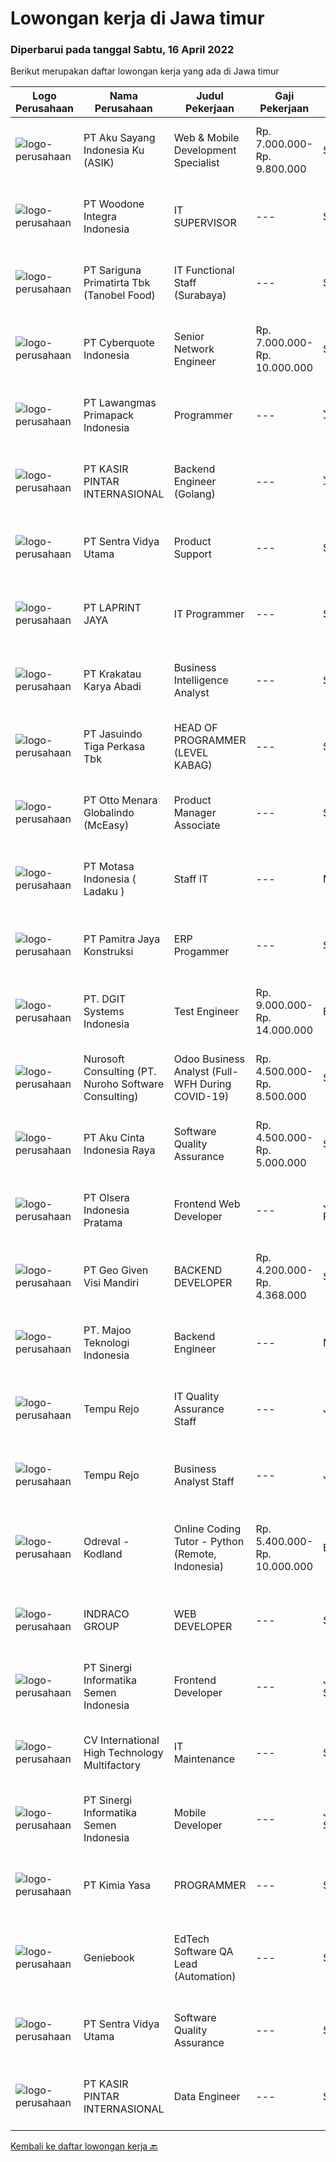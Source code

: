 
  # Lowongan kerja di Jawa timur

  ### Diperbarui pada tanggal Sabtu, 16 April 2022

  Berikut merupakan daftar lowongan kerja yang ada di Jawa timur

  |Logo Perusahaan | Nama Perusahaan | Judul Pekerjaan | Gaji Pekerjaan | Lokasi | Deskripsi | Tanggal diunggah | Pranala |
  | -------------- | --------------- | --------------- | --------- | --------- | -------------- | ------- | ----------- |
  |![logo-perusahaan](https://image-service-cdn.seek.com.au/5f879a2b25c8f0587d96f1dfef8f362389c2997d/ee4dce1061f3f616224767ad58cb2fc751b8d2dc)|PT Aku Sayang Indonesia Ku (ASIK)|Web & Mobile Development Specialist|Rp. 7.000.000-Rp. 9.800.000|Sidoarjo|Syarat pekerjaan:Pendidikan &amp; Pengalaman• Memiliki minimal Gelar Sarjana di bidang terkait, seperti ilmu komputer, pemrograman web, desain grafis...|Jumat, 15 April 2022|https://www.jobstreet.co.id/id/job/web-mobile-development-specialist-3839574?token=0~d65a5ed3-bfae-40e2-952d-da57d305bbb4&sectionRank=1&jobId=jobstreet-id-job-3839574|
|![logo-perusahaan](https://image-service-cdn.seek.com.au/71c3467d774d6e6b49598bc17224040e40898724/ee4dce1061f3f616224767ad58cb2fc751b8d2dc)|PT Woodone Integra Indonesia|IT SUPERVISOR|---|Sidoarjo|Maksimal Usia 35 Tahun Pendidikan Minimal S1 dibidang IT Minimal memiliki 2 tahun pengalaman kerja di bidang yang sama Menguasai Fullstack Software...|Rabu, 13 April 2022|https://www.jobstreet.co.id/id/job/it-supervisor-3854805?token=0~d65a5ed3-bfae-40e2-952d-da57d305bbb4&sectionRank=2&jobId=jobstreet-id-job-3854805|
|![logo-perusahaan](https://image-service-cdn.seek.com.au/4612f3a5fed5d41ab7f63faf2a09b8428ab4ec50/ee4dce1061f3f616224767ad58cb2fc751b8d2dc)|PT Sariguna Primatirta Tbk (Tanobel Food)|IT Functional Staff (Surabaya)|---|Surabaya|Kualifikasi: Pendidikan minimal S1 Teknik Informatika atau Accounting Pengalaman minimal 1 tahun sebagai IT Support atau Functional Memahami system...|Rabu, 13 April 2022|https://www.jobstreet.co.id/id/job/it-functional-staff-surabaya-3854055?token=0~d65a5ed3-bfae-40e2-952d-da57d305bbb4&sectionRank=3&jobId=jobstreet-id-job-3854055|
|![logo-perusahaan](https://image-service-cdn.seek.com.au/1d77956725898595a8f1d53dcedfb7b7862dfb57/ee4dce1061f3f616224767ad58cb2fc751b8d2dc)|PT Cyberquote Indonesia|Senior Network Engineer|Rp. 7.000.000-Rp. 10.000.000|Surabaya|Hi, we want to recruit 2 senior network engineer with the following job requirement. If match with your qualifications, please submit and let's join...|Kamis, 14 April 2022|https://www.jobstreet.co.id/id/job/senior-network-engineer-3855629?token=0~d65a5ed3-bfae-40e2-952d-da57d305bbb4&sectionRank=4&jobId=jobstreet-id-job-3855629|
|![logo-perusahaan](https://image-service-cdn.seek.com.au/1b2da51c779de04afc91f962530d97804415fef4/ee4dce1061f3f616224767ad58cb2fc751b8d2dc)|PT Lawangmas Primapack Indonesia|Programmer|---|Jawa Timur|Programmer Pendidikan min S1 Informatika Usia 22-28 tahun Memiliki kompetensi dalam data base programming Memiliki pengalaman dalam networking dan...|Kamis, 14 April 2022|https://www.jobstreet.co.id/id/job/programmer-3844143?token=0~d65a5ed3-bfae-40e2-952d-da57d305bbb4&sectionRank=5&jobId=jobstreet-id-job-3844143|
|![logo-perusahaan](https://image-service-cdn.seek.com.au/0361bae937596b43e3f2a473257008c2d4f70004/ee4dce1061f3f616224767ad58cb2fc751b8d2dc)|PT KASIR PINTAR INTERNASIONAL|Backend Engineer (Golang)|---|Jawa Timur|Requirements minimum 1 years in writing GO and PHP Laravel, but fresh graduate are welcome to apply. Graduated Degree in Computer Science or...|Jumat, 15 April 2022|https://www.jobstreet.co.id/id/job/backend-engineer-golang-3845636?token=0~d65a5ed3-bfae-40e2-952d-da57d305bbb4&sectionRank=6&jobId=jobstreet-id-job-3845636|
|![logo-perusahaan](https://image-service-cdn.seek.com.au/89a4b4d8e6af0c01c230c2b1f638fbea996731cb/ee4dce1061f3f616224767ad58cb2fc751b8d2dc)|PT Sentra Vidya Utama|Product Support|---|Surabaya|Melakukan migrasi dan mengevaluasi data Membuat report hasil analisa dan hasil migrasi data Melakukan instalasi/setting aplikasi Melakukan analisa...|Rabu, 13 April 2022|https://www.jobstreet.co.id/id/job/product-support-3854066?token=0~d65a5ed3-bfae-40e2-952d-da57d305bbb4&sectionRank=7&jobId=jobstreet-id-job-3854066|
|![logo-perusahaan](https://image-service-cdn.seek.com.au/52ef4afb9b12e9a943d6f98618c9fd87475c1900/ee4dce1061f3f616224767ad58cb2fc751b8d2dc)|PT LAPRINT JAYA|IT Programmer|---|Surabaya|Membuat aplikasi Web/ Mobile baik offline maupun online untuk segala keperluan perkantoran Melakukan percobaan menjalankan program dan aplikasi...|Rabu, 13 April 2022|https://www.jobstreet.co.id/id/job/it-programmer-3854164?token=0~d65a5ed3-bfae-40e2-952d-da57d305bbb4&sectionRank=8&jobId=jobstreet-id-job-3854164|
|![logo-perusahaan](https://image-service-cdn.seek.com.au/b2d1f3ffed82713bb6c2c91fa675bbfd0cfb2ac6/ee4dce1061f3f616224767ad58cb2fc751b8d2dc)|PT Krakatau Karya Abadi|Business Intelligence Analyst|---|Surabaya|Business Intelligence AnalystSurabaya, IndonesiaAbout SuperWe are a group of business enthusiasts, scientists, communicators, designers, productive...|Kamis, 14 April 2022|https://www.jobstreet.co.id/id/job/business-intelligence-analyst-3856467?token=0~d65a5ed3-bfae-40e2-952d-da57d305bbb4&sectionRank=9&jobId=jobstreet-id-job-3856467|
|![logo-perusahaan](https://image-service-cdn.seek.com.au/f9cd043f1011fee386470591649d3e30b502df59/ee4dce1061f3f616224767ad58cb2fc751b8d2dc)|PT Jasuindo Tiga Perkasa Tbk|HEAD OF PROGRAMMER (LEVEL KABAG)|---|Sidoarjo|Kualifikasi: Pendidikan minimal S1 Teknik Informatika/Sistem Informasi/Teknik Computer Berpengalaman minimal 4 tahun dibidang yg sama Mampu berbahasa...|Jumat, 15 April 2022|https://www.jobstreet.co.id/id/job/head-of-programmer-level-kabag-3846477?token=0~d65a5ed3-bfae-40e2-952d-da57d305bbb4&sectionRank=10&jobId=jobstreet-id-job-3846477|
|![logo-perusahaan](https://image-service-cdn.seek.com.au/f315f0c605a36ea3a033e6abb5c67515d4b00ff5/ee4dce1061f3f616224767ad58cb2fc751b8d2dc)|PT Otto Menara Globalindo (McEasy)|Product Manager Associate|---|Surabaya|Deskripsi Pekerjaan : Membuat sistem untuk semua aspek bisnis di perusahaan Mengevaluasi proses bisnis dan mengimplementasi sistem, baik sistem baru...|Selasa, 12 April 2022|https://www.jobstreet.co.id/id/job/product-manager-associate-3853519?token=0~d65a5ed3-bfae-40e2-952d-da57d305bbb4&sectionRank=11&jobId=jobstreet-id-job-3853519|
|![logo-perusahaan](https://image-service-cdn.seek.com.au/f21f727914f248ad77fc3d0c0b65830cc74d1b49/ee4dce1061f3f616224767ad58cb2fc751b8d2dc)|PT Motasa Indonesia ( Ladaku )|Staff IT|---|Mojokerto|PT MOTASA INDONESIAKami adalah produsen bumbu masak LADAKU dan DESAKU. Pabrik kami saat ini terletak di Mojosari – Mojokerto. Kami membuka kesempatan...|Selasa, 12 April 2022|https://www.jobstreet.co.id/id/job/staff-it-3852796?token=0~d65a5ed3-bfae-40e2-952d-da57d305bbb4&sectionRank=12&jobId=jobstreet-id-job-3852796|
|![logo-perusahaan](https://image-service-cdn.seek.com.au/17c88166cfa579fa7a0a93ad809e821660cb097b/ee4dce1061f3f616224767ad58cb2fc751b8d2dc)|PT Pamitra Jaya Konstruksi|ERP Progammer|---|Sidoarjo|PT Pamitra Jaya Konstruksi adalah perusahaan EPC berskala nasional dengan klien perusahaan - perusahaan bonafide, membuka peluang karir untuk posisi "...|Rabu, 13 April 2022|https://www.jobstreet.co.id/id/job/erp-progammer-3837495?token=0~d65a5ed3-bfae-40e2-952d-da57d305bbb4&sectionRank=13&jobId=jobstreet-id-job-3837495|
|![logo-perusahaan](https://image-service-cdn.seek.com.au/86a88c2f6d7d45552583132278caf70ef23e7608/ee4dce1061f3f616224767ad58cb2fc751b8d2dc)|PT. DGIT Systems Indonesia|Test Engineer|Rp. 9.000.000-Rp. 14.000.000|Bali|We are looking for talented Test Engineer or Technical Test Analyst to join an experienced team working on our flagship product Telflow, a multi-award...|Jumat, 15 April 2022|https://www.jobstreet.co.id/id/job/test-engineer-3840111?token=0~d65a5ed3-bfae-40e2-952d-da57d305bbb4&sectionRank=14&jobId=jobstreet-id-job-3840111|
|![logo-perusahaan](https://image-service-cdn.seek.com.au/54b14e6f8dcda7b64d0865190ee7d16004c6685a/ee4dce1061f3f616224767ad58cb2fc751b8d2dc)|Nurosoft Consulting (PT. Nuroho Software Consulting)|Odoo Business Analyst (Full-WFH During COVID-19)|Rp. 4.500.000-Rp. 8.500.000|Surabaya|Responsibilities Analyze customer business processes, write specifications, and suggest solutions Implement the agreed solutions Write test cases and...|Kamis, 14 April 2022|https://www.jobstreet.co.id/id/job/odoo-business-analyst-full-wfh-during-covid-19-3856662?token=0~d65a5ed3-bfae-40e2-952d-da57d305bbb4&sectionRank=15&jobId=jobstreet-id-job-3856662|
|![logo-perusahaan](https://image-service-cdn.seek.com.au/981ced366d1441944edb20134fbf46e3c5ef06d6/ee4dce1061f3f616224767ad58cb2fc751b8d2dc)|PT Aku Cinta Indonesia Raya|Software Quality Assurance|Rp. 4.500.000-Rp. 5.000.000|Surabaya|Carry out and complete tasks within the scope of software quality assurance in line with achieving company targetsRequirements Bachelor Degree in...|Kamis, 14 April 2022|https://www.jobstreet.co.id/id/job/software-quality-assurance-3843933?token=0~d65a5ed3-bfae-40e2-952d-da57d305bbb4&sectionRank=16&jobId=jobstreet-id-job-3843933|
|![logo-perusahaan](https://image-service-cdn.seek.com.au/90e9bb2e5bcac40b68d491aafb34203d371349a1/ee4dce1061f3f616224767ad58cb2fc751b8d2dc)|PT Olsera Indonesia Pratama|Frontend Web Developer|---|Jakarta Raya|Responsibilities: Development in an AGILE environment Create good product with accessibility and security compliance Create good product with...|Rabu, 13 April 2022|https://www.jobstreet.co.id/id/job/frontend-web-developer-3854349?token=0~d65a5ed3-bfae-40e2-952d-da57d305bbb4&sectionRank=17&jobId=jobstreet-id-job-3854349|
|![logo-perusahaan](https://image-service-cdn.seek.com.au/8e1a1453c9d333e93b08168380d6f8e3ad1ef1e3/ee4dce1061f3f616224767ad58cb2fc751b8d2dc)|PT Geo Given Visi Mandiri|BACKEND DEVELOPER|Rp. 4.200.000-Rp. 4.368.000|Sidoarjo|KUALIFIKASI Memiliki Laptop pribadi Bisa bergabung secepatnya Paham pembuatan REST API (Framework laravel diutamakan) Paham &amp; terbiasa menggunakan...|Kamis, 14 April 2022|https://www.jobstreet.co.id/id/job/backend-developer-3838353?token=0~d65a5ed3-bfae-40e2-952d-da57d305bbb4&sectionRank=18&jobId=jobstreet-id-job-3838353|
|![logo-perusahaan](https://image-service-cdn.seek.com.au/2a2c8a948d223cf92abbc34c9b4e6cee325386db/ee4dce1061f3f616224767ad58cb2fc751b8d2dc)|PT. Majoo Teknologi Indonesia|Backend Engineer|---|Malang|What will you do :At Majoo as a Backend Engineer, you will responsible for designing, building, and maintaining the server-side of web applications....|Kamis, 14 April 2022|https://www.jobstreet.co.id/id/job/backend-engineer-3844140?token=0~d65a5ed3-bfae-40e2-952d-da57d305bbb4&sectionRank=19&jobId=jobstreet-id-job-3844140|
|![logo-perusahaan](https://image-service-cdn.seek.com.au/cdae606750abf7f63dde4fcda17d666d498d2469/ee4dce1061f3f616224767ad58cb2fc751b8d2dc)|Tempu Rejo|IT Quality Assurance Staff|---|Jember|Job Descriptions: Meet deadlines by breaking up the development process into attainable testing goals and relaying any issues back to the development...|Kamis, 14 April 2022|https://www.jobstreet.co.id/id/job/it-quality-assurance-staff-3855379?token=0~d65a5ed3-bfae-40e2-952d-da57d305bbb4&sectionRank=20&jobId=jobstreet-id-job-3855379|
|![logo-perusahaan](https://image-service-cdn.seek.com.au/cdae606750abf7f63dde4fcda17d666d498d2469/ee4dce1061f3f616224767ad58cb2fc751b8d2dc)|Tempu Rejo|Business Analyst Staff|---|Jember|Job Descriptions: Handle user requests by collecting detailed user requirements, analyzing the requirements, and can give proposed solutions. Conduct...|Kamis, 14 April 2022|https://www.jobstreet.co.id/id/job/business-analyst-staff-3856238?token=0~d65a5ed3-bfae-40e2-952d-da57d305bbb4&sectionRank=21&jobId=jobstreet-id-job-3856238|
|![logo-perusahaan](https://image-service-cdn.seek.com.au/4f8967a481e79165e4bd3645db3156706ef190b8/ee4dce1061f3f616224767ad58cb2fc751b8d2dc)|Odreval - Kodland|Online Coding Tutor - Python (Remote, Indonesia)|Rp. 5.400.000-Rp. 10.000.000|Bali|Kodland adalah international coding school yang mendidik anak usia 7-17 tahun. Kami adalah perusahaan start-up yang berpengalaman dan terus berkembang...|Rabu, 13 April 2022|https://www.jobstreet.co.id/id/job/online-coding-tutor-python-remote-indonesia-4915076/origin/my?token=0~d65a5ed3-bfae-40e2-952d-da57d305bbb4&sectionRank=22&jobId=jobstreet-my-job-4915076|
|![logo-perusahaan](https://image-service-cdn.seek.com.au/86fd82651f5c9f8351952075fcacc6d47d7f8db4/ee4dce1061f3f616224767ad58cb2fc751b8d2dc)|INDRACO GROUP|WEB DEVELOPER|---|Surabaya|KUALIFIKASI: Usia Maksimal 40 tahun Pengalaman minimal 2 tahun Minimal lulusan S1 Menguasai/familiar dengan PHP, MySQL, HTML, CSS, Photoshop, Corel,...|Selasa, 12 April 2022|https://www.jobstreet.co.id/id/job/web-developer-3835158?token=0~d65a5ed3-bfae-40e2-952d-da57d305bbb4&sectionRank=23&jobId=jobstreet-id-job-3835158|
|![logo-perusahaan](https://image-service-cdn.seek.com.au/097d1e65df1f94988e24f088d62d2d56564bdd35/ee4dce1061f3f616224767ad58cb2fc751b8d2dc)|PT Sinergi Informatika Semen Indonesia|Frontend Developer|---|Jakarta Selatan|Responsibilities : Slicing/converting the design or wireframe into the form of the Front End WEB display according to the UI/UX design that has been...|Kamis, 14 April 2022|https://www.jobstreet.co.id/id/job/frontend-developer-3844475?token=0~d65a5ed3-bfae-40e2-952d-da57d305bbb4&sectionRank=24&jobId=jobstreet-id-job-3844475|
|![logo-perusahaan](https://i.ibb.co/sqvTCh9/112815900-stock-vector-no-image-available-icon-flat-vector.webp)|CV International High Technology Multifactory|IT Maintenance|---|Surabaya|Persyaratan : pendidikan minimal SMA sederajat. Usia maksimal 30 tahun. mampu melakukan troubleshooting dan maintenance hardware maupun software...|Rabu, 13 April 2022|https://www.jobstreet.co.id/id/job/it-maintenance-3855019?token=0~d65a5ed3-bfae-40e2-952d-da57d305bbb4&sectionRank=25&jobId=jobstreet-id-job-3855019|
|![logo-perusahaan](https://image-service-cdn.seek.com.au/097d1e65df1f94988e24f088d62d2d56564bdd35/ee4dce1061f3f616224767ad58cb2fc751b8d2dc)|PT Sinergi Informatika Semen Indonesia|Mobile Developer|---|Jakarta Selatan|Responsibilities : Deploy ios/Android Adding and improvising features according to the needs of the existing system Perform application monitoring...|Jumat, 15 April 2022|https://www.jobstreet.co.id/id/job/mobile-developer-3837279?token=0~d65a5ed3-bfae-40e2-952d-da57d305bbb4&sectionRank=26&jobId=jobstreet-id-job-3837279|
|![logo-perusahaan](https://i.ibb.co/sqvTCh9/112815900-stock-vector-no-image-available-icon-flat-vector.webp)|PT Kimia Yasa|PROGRAMMER|---|Surabaya|Deskripsi Pekerjaan :Melakukan pembuatan program untuk menunjang operasional perusahaan sesuai dengan target yang sudah ditetapkan.Kualifikasi yang...|Senin, 11 April 2022|https://www.jobstreet.co.id/id/job/programmer-3841726?token=0~d65a5ed3-bfae-40e2-952d-da57d305bbb4&sectionRank=27&jobId=jobstreet-id-job-3841726|
|![logo-perusahaan](https://image-service-cdn.seek.com.au/13804b394dc9a5ab5665090f631e1e655e021f78/ee4dce1061f3f616224767ad58cb2fc751b8d2dc)|Geniebook|EdTech Software QA Lead (Automation)|---|Surabaya|Loved by over 150,000 users, Geniebook is a powerful suite of online learning products designed to help students accelerate their academic performance...|Kamis, 14 April 2022|https://www.jobstreet.co.id/id/job/edtech-software-qa-lead-automation-9423030/origin/sg?token=0~d65a5ed3-bfae-40e2-952d-da57d305bbb4&sectionRank=28&jobId=jobstreet-sg-job-9423030|
|![logo-perusahaan](https://image-service-cdn.seek.com.au/89a4b4d8e6af0c01c230c2b1f638fbea996731cb/ee4dce1061f3f616224767ad58cb2fc751b8d2dc)|PT Sentra Vidya Utama|Software Quality Assurance|---|Surabaya|Review requirements, specifications, and technical design documents to provide timely and meaningful feedback Create detailed, comprehensive, and...|Rabu, 13 April 2022|https://www.jobstreet.co.id/id/job/software-quality-assurance-3854173?token=0~d65a5ed3-bfae-40e2-952d-da57d305bbb4&sectionRank=29&jobId=jobstreet-id-job-3854173|
|![logo-perusahaan](https://image-service-cdn.seek.com.au/0361bae937596b43e3f2a473257008c2d4f70004/ee4dce1061f3f616224767ad58cb2fc751b8d2dc)|PT KASIR PINTAR INTERNASIONAL|Data Engineer|---|Surabaya|Job Description Design, implement and deploy new data models and data processes in production. Perform data analysis to generate business insights....|Rabu, 13 April 2022|https://www.jobstreet.co.id/id/job/data-engineer-3842944?token=0~d65a5ed3-bfae-40e2-952d-da57d305bbb4&sectionRank=30&jobId=jobstreet-id-job-3842944|


  [Kembali ke daftar lowongan kerja 🔙](../README.md#daftar-lowongan-kerja)
  